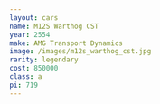 ```yaml
---
layout: cars
name: M12S Warthog CST
year: 2554
make: AMG Transport Dynamics
image: /images/m12s_warthog_cst.jpg
rarity: legendary
cost: 850000
class: a
pi: 719
---
```


